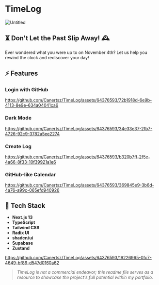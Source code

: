 # TimeLog

![Untitled](https://github.com/Canertsz/TimeLog/assets/64376593/fc3704b3-100d-49a4-8474-a4d4877c07c7)

## ⏳ Don't Let the Past Slip Away! 🕰️
Ever wondered what you were up to on November 4th? Let us help you rewind the clock and rediscover your day!

## ⚡️ Features

### Login with GitHub

https://github.com/Canertsz/TimeLog/assets/64376593/72b1918d-6e9b-4113-8e9e-634a04041ca6

### Dark Mode

https://github.com/Canertsz/TimeLog/assets/64376593/34e33e37-2fb7-4726-92c9-3782a5ee2274

### Create Log

https://github.com/Canertsz/TimeLog/assets/64376593/b320b7ff-2f5e-4a66-8f33-10f39921a1e6

### GitHub-like Calendar

https://github.com/Canertsz/TimeLog/assets/64376593/369845e9-3b6d-4a76-a99c-065efd940926

## 🧪 Tech Stack

- <b>Next.js 13</b>
- <b>TypeScript</b>
- <b>Tailwind CSS</b>
- <b>Radix UI</b>
- <b>shadcn/ui</b>
- <b>Supabase</b>
- <b>Zustand</b>

https://github.com/Canertsz/TimeLog/assets/64376593/19226965-0fc7-4649-bf86-d547d0160a62

> <i>TimeLog is not a commercial endeavor; this readme file serves as a resource to showcase the project's full potential within my portfolio.</i>
